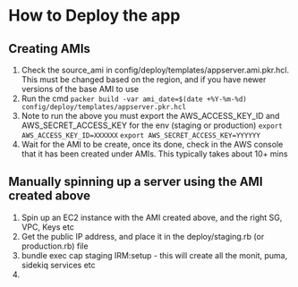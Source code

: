 # How to Deploy the app 

## Creating AMIs 
1. Check the source_ami in config/deploy/templates/appserver.ami.pkr.hcl. This must be changed based on the region, and if you have newer versions of the base AMI to use
2. Run the cmd 
`packer build -var ami_date=$(date +%Y-%m-%d) config/deploy/templates/appserver.pkr.hcl`
3. Note to run the above you must export the AWS_ACCESS_KEY_ID and AWS_SECRET_ACCESS_KEY for the env (staging or production)
`export AWS_ACCESS_KEY_ID=XXXXXX`
`export AWS_SECRET_ACCESS_KEY=YYYYYY`
4. Wait for the AMI to be create, once its done, check in the AWS console that it has been created under AMIs. This typically takes about 10+ mins

## Manually spinning up a server using the AMI created above
1. Spin up an EC2 instance with the AMI created above, and the right SG, VPC, Keys etc
2. Get the public IP address, and place it in the deploy/staging.rb (or production.rb) file
3. bundle exec cap staging IRM:setup - this will create all the monit, puma, sidekiq services etc
4. 
